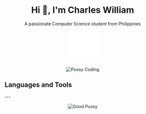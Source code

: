 <h1 align="center">Hi 👋, I'm Charles William</h1>
<p align="center">A passionate Computer Science student from Philippines</p>

<p align="center">
  <img src="Git_Read/paren.gif" alt="Lets Code" width=100>
</p>

<p align="center">
  <img src="https://camo.githubusercontent.com/077067bb63f971e4a0c0c002ceff8519996286b58b17f9e4a0ed7d645002520d/68747470733a2f2f6d656469612e67697068792e636f6d2f6d656469612f687155324b6b6a573562453276325a3751322f67697068792e676966" alt="Pussy Coding", width=80>
</p>

<h2>Languages and Tools</h2>
---
<p align="center">
  <img src="https://camo.githubusercontent.com/000ff41732a1268ee2177a8a7ac60cec7cf8cce85c426b80ac8a334a94c5f8f1/68747470733a2f2f72656e6465722e676974616e696d616c732e6f72672f6c696e65732f69747376696e6179616b3f7065742d69643d363630303432393839373432323239343430" alt="Good Pussy">
</p>

<!--
**Zenobu0224/Zenobu0224** is a ✨ _special_ ✨ repository because its `README.md` (this file) appears on your GitHub profile.

Here are some ideas to get you started:

- 🔭 I’m currently working on ...
- 🌱 I’m currently learning ...
- 👯 I’m looking to collaborate on ...
- 🤔 I’m looking for help with ...
- 💬 Ask me about ...
- 📫 How to reach me: ...
- 😄 Pronouns: ...
- ⚡ Fun fact: ...
-->
